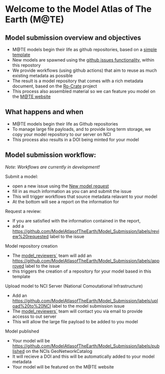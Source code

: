 # Welcome to the Model Atlas of The Earth (M@TE)

## Model submission overview and objectives

* M@TE models begin their life as github repositories, based on a [simple template](https://github.com/ModelAtlasofTheEarth/mate_model_template)
* New models are spawned using the [github issues functionality](https://github.com/ModelAtlasofTheEarth/Model_Submission/issues), within this repostory
* We provide workflows (using github actions) that aim to reuse as much existing metadata as possible
* The result is a model repository that comes with a rich metadata document, based on the [Ro-Crate](https://www.researchobject.org/ro-crate/) project
* This process also assembled material so we can feature you model on the [M@TE website](https://mate.science)

## What happens and when

*  M@TE models begin their life as Github repositories
*  To manage large file payloads, and to provide long term storage,  we copy your model repository to our server on NCI
*  This process also results in a DOI being minted for your model

## Model submission workflow:

_Note: Workflows are currently in development!_

Submit a model: 
* open a new issue using the [New model request](https://github.com/ModelAtlasofTheEarth/Model_Submission/issues/new/choose)
* fill in as much information as you can and submit the issue
* This will trigger workflows that source metadata relavant to your model
* At the bottom will see a report on the information for

Request a review:
* If you are satisfied with the information contained in the report, 
* add a https://github.com/ModelAtlasofTheEarth/Model_Submission/labels/review%20requested label to the issue

Model repository creation
* The [model_reviewers`](https://github.com/orgs/ModelAtlasofTheEarth/teams/model_reviewers) team will add an https://github.com/ModelAtlasofTheEarth/Model_Submission/labels/approved label to the issue
* this triggers the creation of a repository for your model based in this template

Upload model to NCI Server (National Comoutational Infrastructure) 
* Add an https://github.com/ModelAtlasofTheEarth/Model_Submission/labels/upload%20to%20NCI label to the model submission issue
* The [model_reviewers`](https://github.com/orgs/ModelAtlasofTheEarth/teams/model_reviewers) team will contact you via email to provide accesss to out server
* This will allow the large file payload to be added to you model

Model published
* Your model will be https://github.com/ModelAtlasofTheEarth/Model_Submission/labels/published on the NCIs GeoNetworkCatalog
* It will recieve a DOI and this will be automatically added to your model metadata
* Your model will be featured on the M@TE website
